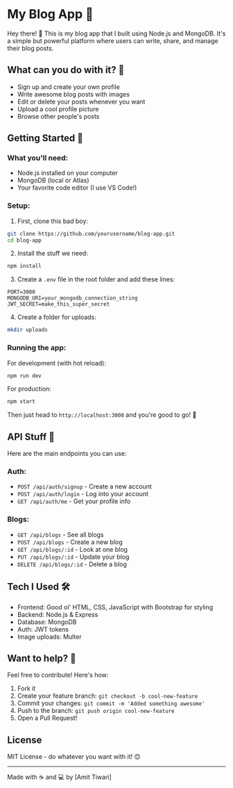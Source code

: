 # My Blog App 📝

Hey there! 👋 This is my blog app that I built using Node.js and MongoDB. It's a simple but powerful platform where users can write, share, and manage their blog posts.

## What can you do with it? 🤔

- Sign up and create your own profile
- Write awesome blog posts with images
- Edit or delete your posts whenever you want
- Upload a cool profile picture
- Browse other people's posts

## Getting Started 🚀

### What you'll need:
- Node.js installed on your computer
- MongoDB (local or Atlas)
- Your favorite code editor (I use VS Code!)

### Setup:

1. First, clone this bad boy:
```bash
git clone https://github.com/yourusername/blog-app.git
cd blog-app
```

2. Install the stuff we need:
```bash
npm install
```

3. Create a `.env` file in the root folder and add these lines:
```env
PORT=3000
MONGODB_URI=your_mongodb_connection_string
JWT_SECRET=make_this_super_secret
```

4. Create a folder for uploads:
```bash
mkdir uploads
```

### Running the app:

For development (with hot reload):
```bash
npm run dev
```

For production:
```bash
npm start
```

Then just head to `http://localhost:3000` and you're good to go! 🎉

## API Stuff 🔧

Here are the main endpoints you can use:

### Auth:
- `POST /api/auth/signup` - Create a new account
- `POST /api/auth/login` - Log into your account
- `GET /api/auth/me` - Get your profile info

### Blogs:
- `GET /api/blogs` - See all blogs
- `POST /api/blogs` - Create a new blog
- `GET /api/blogs/:id` - Look at one blog
- `PUT /api/blogs/:id` - Update your blog
- `DELETE /api/blogs/:id` - Delete a blog

## Tech I Used 🛠

- Frontend: Good ol' HTML, CSS, JavaScript with Bootstrap for styling
- Backend: Node.js & Express
- Database: MongoDB
- Auth: JWT tokens
- Image uploads: Multer

## Want to help? 🤝

Feel free to contribute! Here's how:

1. Fork it
2. Create your feature branch: `git checkout -b cool-new-feature`
3. Commit your changes: `git commit -m 'Added something awesome'`
4. Push to the branch: `git push origin cool-new-feature`
5. Open a Pull Request!

## License

MIT License - do whatever you want with it! 😊

---
Made with ☕️ and 💻 by [Amit Tiwari]